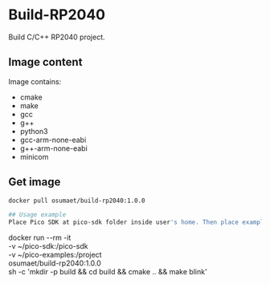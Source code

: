 Build-RP2040
===============
Build C/C++ RP2040 project.

## Image content

Image contains:

- cmake
- make
- gcc
- g++
- python3
- gcc-arm-none-eabi
- g++-arm-none-eabi
- minicom

## Get image

```sh
docker pull osumaet/build-rp2040:1.0.0

## Usage example
Place Pico SDK at pico-sdk folder inside user's home. Then place examples to pico-examples. Next command will build blink.
```
docker run --rm -it \
 -v ~/pico-sdk:/pico-sdk \
 -v ~/pico-examples:/project \
 osumaet/build-rp2040:1.0.0 \
 sh -c 'mkdir -p build && cd build && cmake .. && make blink'
```